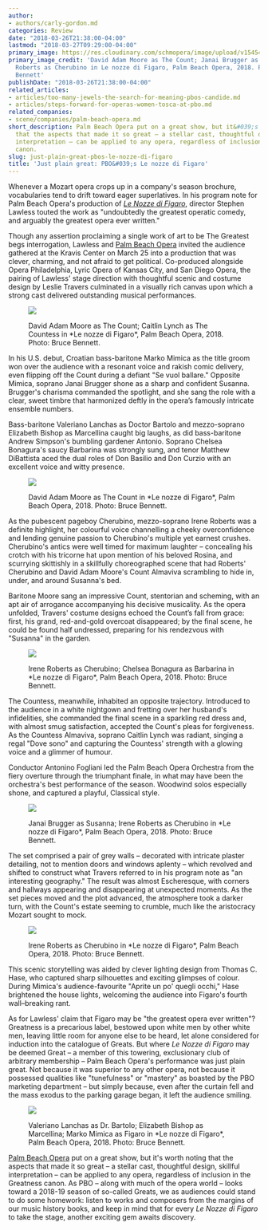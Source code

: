 ```yaml
---
author:
- authors/carly-gordon.md
categories: Review
date: "2018-03-26T21:38:00-04:00"
lastmod: "2018-03-27T09:29:00-04:00"
primary_image: https://res.cloudinary.com/schmopera/image/upload/v1545409169/media/webhook-uploads/1522114263696/sq---PBO-Figaro-1.jpg.jpg
primary_image_credit: 'David Adam Moore as The Count; Janai Brugger as Susanna; Irene
  Roberts as Cherubino in Le nozze di Figaro, Palm Beach Opera, 2018. Photo: Bruce
  Bennett'
publishDate: "2018-03-26T21:38:00-04:00"
related_articles:
- articles/too-many-jewels-the-search-for-meaning-pbos-candide.md
- articles/steps-forward-for-operas-women-tosca-at-pbo.md
related_companies:
- scene/companies/palm-beach-opera.md
short_description: Palm Beach Opera put on a great show, but it&#039;s worth noting
  that the aspects that made it so great – a stellar cast, thoughtful design, skillful
  interpretation – can be applied to any opera, regardless of inclusion in the Greatness
  canon.
slug: just-plain-great-pbos-le-nozze-di-figaro
title: 'Just plain great: PBO&#039;s Le nozze di Figaro'
---
```


Whenever a Mozart opera crops up in a company's season brochure, vocabularies tend to drift toward eager superlatives. In his program note for Palm Beach Opera's production of [*Le Nozze di Figaro*](https://pbopera.org/event/le-nozze-di-figaro/), director Stephen Lawless touted the work as "undoubtedly the greatest operatic comedy, and arguably the greatest opera ever written."

Though any assertion proclaiming a single work of art to be The Greatest begs interrogation, Lawless and [Palm Beach Opera](https://pbopera.org/event/le-nozze-di-figaro/) invited the audience gathered at the Kravis Center on March 25 into a production that was clever, charming, and not afraid to get political. Co-produced alongside Opera Philadelphia, Lyric Opera of Kansas City, and San Diego Opera, the pairing of Lawless' stage direction with thoughtful scenic and costume design by Leslie Travers culminated in a visually rich canvas upon which a strong cast delivered outstanding musical performances.

<figure data-type="image">

![](https://res.cloudinary.com/schmopera/image/upload/v1545409169/media/webhook-uploads/1522114349234/PBO-Figaro-2.jpg.jpg)
<figcaption>David Adam Moore as The Count; Caitlin Lynch as The Countess in *Le nozze di Figaro*, Palm Beach Opera, 2018. Photo: Bruce Bennett.</figcaption>
</figure>

In his U.S. debut, Croatian bass-baritone Marko Mimica as the title groom won over the audience with a resonant voice and rakish comic delivery, even flipping off the Count during a defiant "Se vuol ballare." Opposite Mimica, soprano Janai Brugger shone as a sharp and confident Susanna. Brugger's charisma commanded the spotlight, and she sang the role with a clear, sweet timbre that harmonized deftly in the opera’s famously intricate ensemble numbers.

Bass-baritone Valeriano Lanchas as Doctor Bartolo and mezzo-soprano Elizabeth Bishop as Marcellina caught big laughs, as did bass-baritone Andrew Simpson's bumbling gardener Antonio. Soprano Chelsea Bonagura's saucy Barbarina was strongly sung, and tenor Matthew DiBattista aced the dual roles of Don Basilio and Don Curzio with an excellent voice and witty presence.

<figure data-type="image">

![](https://res.cloudinary.com/schmopera/image/upload/v1545409169/media/webhook-uploads/1522114364286/PBO-Figaro-3.jpg.jpg)
<figcaption>David Adam Moore as The Count in *Le nozze di Figaro*, Palm Beach Opera, 2018. Photo: Bruce Bennett.</figcaption>
</figure>

As the pubescent pageboy Cherubino, mezzo-soprano Irene Roberts was a definite highlight, her colourful voice channelling a cheeky overconfidence and lending genuine passion to Cherubino's multiple yet earnest crushes. Cherubino's antics were well timed for maximum laughter – concealing his crotch with his tricorne hat upon mention of his beloved Rosina, and scurrying skittishly in a skillfully choreographed scene that had Roberts' Cherubino and David Adam Moore's Count Almaviva scrambling to hide in, under, and around Susanna's bed.

Baritone Moore sang an impressive Count, stentorian and scheming, with an apt air of arrogance accompanying his decisive musicality. As the opera unfolded, Travers' costume designs echoed the Count’s fall from grace: first, his grand, red-and-gold overcoat disappeared; by the final scene, he could be found half undressed, preparing for his rendezvous with "Susanna" in the garden.

<figure data-type="image">

![](https://res.cloudinary.com/schmopera/image/upload/v1545409169/media/webhook-uploads/1522114379312/PBO-Figaro-4.jpg.jpg)
<figcaption>Irene Roberts as Cherubino; Chelsea Bonagura as Barbarina in *Le nozze di Figaro*, Palm Beach Opera, 2018. Photo: Bruce Bennett.</figcaption>
</figure>

The Countess, meanwhile, inhabited an opposite trajectory. Introduced to the audience in a white nightgown and fretting over her husband's infidelities, she commanded the final scene in a sparkling red dress and, with almost smug satisfaction, accepted the Count's pleas for forgiveness. As the Countess Almaviva, soprano Caitlin Lynch was radiant, singing a regal "Dove sono" and capturing the Countess' strength with a glowing voice and a glimmer of humour. 

Conductor Antonino Fogliani led the Palm Beach Opera Orchestra from the fiery overture through the triumphant finale, in what may have been the orchestra's best performance of the season. Woodwind solos especially shone, and captured a playful, Classical style.

<figure data-type="image">

![](https://res.cloudinary.com/schmopera/image/upload/v1545409169/media/webhook-uploads/1522114395449/PBO-Figaro-7.jpg.jpg)
<figcaption>Janai Brugger as Susanna; Irene Roberts as Cherubino in *Le nozze di Figaro*, Palm Beach Opera, 2018. Photo: Bruce Bennett.</figcaption>
</figure>

The set comprised a pair of grey walls – decorated with intricate plaster detailing, not to mention doors and windows aplenty – which revolved and shifted to construct what Travers referred to in his program note as "an interesting geography." The result was almost Escheresque, with corners and hallways appearing and disappearing at unexpected moments. As the set pieces moved and the plot advanced, the atmosphere took a darker turn, with the Count's estate seeming to crumble, much like the aristocracy Mozart sought to mock.

<figure data-type="image">

![](https://res.cloudinary.com/schmopera/image/upload/v1545409169/media/webhook-uploads/1522114408697/PBO-Figaro-6.jpg.jpg)
<figcaption>Irene Roberts as Cherubino in *Le nozze di Figaro*, Palm Beach Opera, 2018. Photo: Bruce Bennett.</figcaption>
</figure>

This scenic storytelling was aided by clever lighting design from Thomas C. Hase, who captured sharp silhouettes and exciting glimpses of colour. During Mimica's audience-favourite "Aprite un po' quegli occhi," Hase brightened the house lights, welcoming the audience into Figaro's fourth wall–breaking rant.

As for Lawless' claim that Figaro may be "the greatest opera ever written"? Greatness is a precarious label, bestowed upon white men by other white men, leaving little room for anyone else to be heard, let alone considered for induction into the catalogue of Greats. But where *Le Nozze di Figaro* may be deemed Great – a member of this towering, exclusionary club of arbitrary membership – Palm Beach Opera's performance was just plain great. Not because it was superior to any other opera, not because it possessed qualities like "tunefulness" or "mastery" as boasted by the PBO marketing department – but simply because, even after the curtain fell and the mass exodus to the parking garage began, it left the audience smiling.

<figure data-type="image">

![](https://res.cloudinary.com/schmopera/image/upload/v1545409169/media/webhook-uploads/1522114422897/PBO-Figaro-5.jpg.jpg)
<figcaption>Valeriano Lanchas as Dr. Bartolo; Elizabeth Bishop as Marcellina; Marko Mimica as Figaro in *Le nozze di Figaro*, Palm Beach Opera, 2018. Photo: Bruce Bennett.</figcaption>
</figure>

[Palm Beach Opera](https://pbopera.org/event/le-nozze-di-figaro/) put on a great show, but it's worth noting that the aspects that made it so great – a stellar cast, thoughtful design, skillful interpretation – can be applied to any opera, regardless of inclusion in the Greatness canon. As PBO – along with much of the opera world – looks toward a 2018-19 season of so-called Greats, we as audiences could stand to do some homework: listen to works and composers from the margins of our music history books, and keep in mind that for every *Le Nozze di Figaro* to take the stage, another exciting gem awaits discovery.

